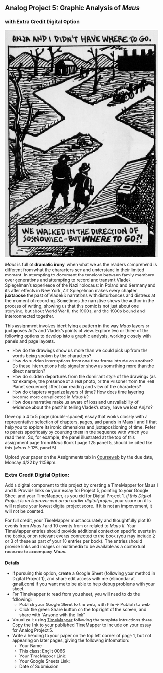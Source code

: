 ## Analog Project 5: Graphic Analysis of *Maus*
### with Extra Credit Digital Option

<img src="Maus1_p125panel5.png" alt="Maus I page 125 panel 5: scene with Vladek and Anja walking to Sosnowiek" id="mbpb"/>

*Maus* is full of **dramatic irony**, when what we as the readers comprehend is different from what the characters see and understand in their limited moment. In attempting to document the tensions between family members over generations and attempting to record and transmit Vladek Spiegelman’s experience of the Nazi holocaust in Poland and Germany and its after effects in New York, Art Spiegelman makes every chapter **juxtapose** the past of Vladek’s narrations with disturbances and distress at the moment of recording. Sometimes the narrative shows the author in the process of writing, showing us that this comic is not just about one storyline, but about World War II, the 1960s, and the 1980s bound and interconnected together. 

This assignment involves identifying a pattern in the way *Maus* layers or juxtaposes Art’s and Vladek’s points of view. Explore two or three of the following options to develop into a graphic analysis, working closely with panels and page layouts.

* How do the drawings show us more than we could pick up from the words being spoken by the characters?
* How do sudden interruptions from one time frame intrude on another? Do these interruptions help signal or show us something more than the direct narration? 
* How do sudden departures from the dominant style of the drawings (as for example, the presence of a real photo, or the Prisoner from the Hell Planet sequence) affect our reading and view of the characters?
* How do chapters organize layers of time? How does time layering become more complicated in *Maus II*?
* How does narrative make us aware of loss and unavailability of evidence about the past? In telling Vladek’s story, have we lost Anja’s?

Develop a 4 to 5 page (double-spaced) essay that works closely with a representative selection of chapters, pages, and panels in Maus I and II that help you to explore its ironic dimensions and juxtapositioning of time. Refer to panels specifically by counting them in the sequence with which you read them. So, for example, the panel illustrated at the top of this assignment page from *Maus* Book I page 125 panel 5, should be cited like this (*Maus I*: 125, panel 5).

Upload your paper on the Assignments tab in [Courseweb](https://courseweb.pitt.edu) by the due date, Monday 4/22 by 11:59pm.

### Extra Credit Digital Option: 
Add a digital component to this project by creating a TimeMapper for Maus I and II. Provide links on your essay for Project 5, pointing to your Google Sheet and your TimeMapper, as you did for Digital Project 1. *If this Digital Project is an improvement on an earlier digital project*, your score on this will replace your lowest digital project score. If it is not an improvement, it will not be counted. 

For full credit, your TimeMapper must accurately and thoughtfully plot 10 events from *Maus I* and 10 events from or related to *Maus II*. Your TimeMapper entries should provide additional context on specific events in the books, or on relevant events connected to the book (you may include 2 or 3 of these as part of your 10 entries per book). The entries should provide links and images or multimedia to be available as a contextual resource to accompany *Maus*. 

#### Details
* If pursuing this option, create a Google Sheet (following your method in Digital Project 1), and share edit access with me (ebbondar at gmail.com) if you want me to be able to help debug problems with your sheet. 
* For TimeMapper to read from you sheet, you will need to do the following: 
  * Publish your Google Sheet to the web, with File -> Publish to web
  * Click the green Share button on the top right of the screen, and share with “Anyone with the link”
* Visualize it using [TimeMapper](http://timemapper.okfnlabs.org/) following the template intructions there. Copy the link to your published TimeMapper to include on your essay for Analog Project 5.
* Write a heading to your paper on the top left corner of page 1, but not appearing on later pages, giving the following information:
  * Your Name
  * This class: Englit 0066
  * Your TimeMapper Link:
  * Your Google Sheets Link:
  * Date of Submission



